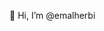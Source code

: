 👋 Hi, I’m @emalherbi

<!---
emalherbi/emalherbi is a ✨ special ✨ repository because its `README.md` (this file) appears on your GitHub profile.
You can click the Preview link to take a look at your changes.
--->
